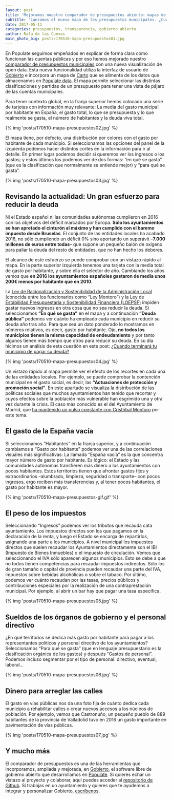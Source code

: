 ```yaml
---
layout: post
title: 'Mejoramos nuestro comparador de presupuestos abierto: mapas de las cuentas municipales'
subtitle: 'Lanzamos el nuevo mapa de los presupuestos municipales. ¿Cuánto ingresan los ayuntamientos por impuestos? ¿Cuánto dinero se destina al pago de la deuda? ¿Cuánto gastan en políticas sociales?'
date: 2017-05-11
categories: presupuestos, transparencia, gobierno abierto
author: Rafa de las Cuevas
main_photo_big: posts/170510-mapa-presupuestos01.jpg
---
```


En Populate seguimos empeñados en explicar de forma clara cómo funcionan las cuentas públicas y por eso hemos mejorado nuestro [comparador de presupuestos municipales](https://presupuestos.gobierto.es/mapas/2016) con una nueva visualización de open data. Esta nueva funcionalidad utiliza la interfaz de usuario de [Gobierto](www.gobierto.es) e incorpora un mapa de [Carto](https://carto.com/) que se alimenta de los datos que almacenamos en [Populate data](http://populate.tools/). El mapa permite seleccionar las distintas clasificaciones y partidas de un presupuesto para tener una vista de pájaro de las cuentas municipales.

Para tener contexto global, en la franja superior hemos colocado una serie de tarjetas con información muy relevante: La media del gasto municipal por habitante en España, el gasto total, lo que se presupuesta y lo que realmente se gasta, el número de habitantes y la deuda viva total.

{% img 'posts/170510-mapa-presupuestos02.jpg' %}

El mapa tiene, por defecto, una distribución por colores con el gasto por habitante de cada municipio. Si seleccionamos las opciones del panel de la izquierda podemos hacer distintos cortes en la información para ir al detalle. En primer lugar podemos decidir si queremos ver los ingresos o los gastos; y estos últimos los podemos ver de dos formas: “en qué se gasta” (que es la clasificación que normalmente se entiende mejor) y “para qué se gasta”.

{% img 'posts/170510-mapa-presupuestos03.jpg' %}

## Revisando la actualidad: Un gran esfuerzo para reducir la deuda

Ni el Estado español ni las comunidades autónomas cumplieron en 2016 con los objetivos del déficit marcados por Europa. **Sólo los ayuntamientos se han apretado el cinturón al máximo y han cumplido con el baremo impuesto desde Bruselas**. El conjunto de las entidades locales ha acabado 2016, no sólo cumpliendo un déficit 0% sino aportando un superávit –**7.000 millones de euros entre todas**– que supone un pequeño balón de oxígeno para paliar la deuda del resto de entidades, que no han hecho los deberes. 

El alcance de este esfuerzo se puede comprobar con un vistazo rápido al mapa. En la parte superior izquierda tenemos una tarjeta con la media total de gasto por habitante, y sobre ella el selector de año. Cambiando los años vemos que **en 2016 los ayuntamientos españoles gastaron de media unos 200€ menos por habitante que en 2010**.

La [Ley de Racionalización y Sostenibilidad de la Administración Local](https://www.boe.es/diario_boe/txt.php?id=BOE-A-2013-13756) (conocida entre los funcionarios como “Ley Montoro”) y la Ley de [Estabilidad Presupuestaria y Sostenibilidad Financiera (LOEPSF)](http://www.minhafp.gob.es/es-ES/CDI/Paginas/EstabilidadPresupuestaria/LeyEstabilidadPresupuestaria.aspx) impiden gastar nuevos ingresos en otra cosa que no sea reducir la deuda. Si seleccionamos **“En qué se gasta”** en el mapa y a continuación **“Deuda pública”** podemos ver cuánto ha empleado cada municipio en reducir su deuda año tras año. Para que sea un dato ponderado lo mostramos en números relativos, es decir, gasto por habitante. Ojo, **no todos los municipios tienen la misma capacidad de endeudamiento** y por tanto algunos tienen más tiempo que otros para reducir su deuda. En su día hicimos un análisis de esta cuestión en este post: [¿Cuando terminará tu municipio de pagar su deuda?](http://gobierto.es/blog/20160901-entendiendo-deuda-municipal.html)

{% img 'posts/170510-mapa-presupuestos04.jpg' %}

Un vistazo rápido al mapa permite ver el efecto de los recortes en cada una de las entidades locales. Por ejemplo, se puede comprobar la contención municipal en el gasto social, es decir, las **“Actuaciones de protección y promoción social”**. En este apartado se visualiza la distribución de las políticas sociales que muchos ayuntamientos han tenido que recortar y cuyos efectos sobre la población más vulnerable han esgrimido una y otra vez durante la crisis. El caso más conocido es el del Ayuntamiento de Madrid, que [ha mantenido un pulso constante con Cristóbal Montoro](http://www.elconfidencial.com/espana/madrid/2016-11-06/cartas-hacienda-montoro-carmena-madrid-17-millones-desvio-gasto_1285628/) por este tema.

## El gasto de la España vacía

Si seleccionamos “Habitantes” en la franja superior, y a continuación cambiamos a “Gasto por habitante” podemos ver una de las correlaciones visuales más significativas: La llamada “España vacía” es la que concentra mayor número de gasto por habitante. Es lógico: el Estado y las comunidades autónomas transfieren más dinero a los ayuntamientos con pocos habitantes. Estos territorios tienen que afrontar gastos fijos y extraordinarios –alumbrado, limpieza, seguridad o transporte– con pocos ingresos, ergo reciben más transferencias y, al tener pocos habitantes, el gasto por habitante es mayor.

{% img 'posts/170510-mapa-presupuestos-gif.gif' %}

## El peso de los impuestos

Seleccionando “Ingresos” podemos ver los tributos que recauda cata ayuntamiento. Los impuestos directos son los que pagamos en la declaración de la renta, y luego el Estado se encarga de repartirlos, asignando una parte a los municipios. A nivel municipal los impuestos directos que suelen recaudar los Ayuntamientos directamente son el IBI (Impuesto de Bienes Inmuebles) o el impuesto de circulación.
Vemos que seleccionando el IVA sólo aparecen algunos municipios. Esto se debe a que no todos tienen competencias para recaudar impuestos indirectos. Sólo los de gran tamaño o capital de provincia pueden recaudar una parte del IVA, impuestos sobre bebidas alcohólicas o sobre el tabaco. Por último, podemos ver cuánto recaudan por las tasas, precios públicos y contribuciones especiales por la realización de una contraprestación municipal. Por ejemplo, al abrir un bar hay que pagar una tasa específica.

{% img 'posts/170510-mapa-presupuestos05.jpg' %}

## Sueldos de los órganos de gobierno y el personal directivo

¿En qué territorios se dedica más gasto por habitante para pagar a los representantes políticos y personal directivo de los ayuntamientos? Seleccionamos “Para qué se gasta” (que en lenguaje presupuestario es la clasificación orgánica de los gastos) y después “Gastos de personal”. Podemos incluso segmentar por el tipo de personal: directivo, eventual, laboral...

{% img 'posts/170510-mapa-presupuestos06.jpg' %}

## Dinero para arreglar las calles

El gasto en vías públicas nos da una foto fija de cuánto dedica cada municipio a rehabilitar calles o crear nuevos accesos a los núcleos de población. Por ejemplo, vemos que Castronuño, un pequeño pueblo de 889 habitantes de la provincia de Valladolid tuvo en 2016 un gasto importante en pavimentación de vías públicas.

{% img 'posts/170510-mapa-presupuestos07.jpg' %}

## Y mucho más

El comparador de presupuestos es una de las herramientas que incorporamos, ampliada y mejorada, en [Gobierto](www.gobierto.es), el software libre de gobierno abierto que desarrollamos en [Populate](http://populate.tools/). Si quieres echar un vistazo al proyecto y colaborar, aquí puedes acceder al [repositorio de Github](https://github.com/PopulateTools/gobierto-comparador-presupuestos). Si trabajas en un ayuntamiento y quieres que te ayudemos a integrar y personalizar Gobierto, [escríbenos](http://gobierto.es/acerca-de/#contacto).
